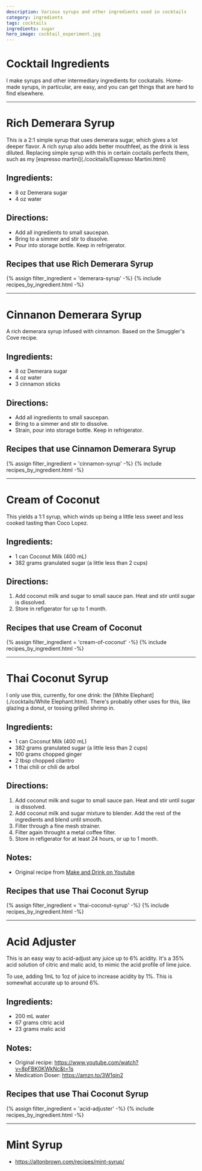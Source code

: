 ```yaml
---
description: Various syrups and other ingredients used in cocktails
category: ingredients
tags: cocktails
ingredients: sugar
hero_image: cocktail_experiment.jpg
---
```


# Cocktail Ingredients

I make syrups and other intermediary ingredients for cockatails. Home-made syrups, in particular, are easy, and you can get things that are hard to find elsewhere. 

* * * 

# Rich Demerara Syrup

This is a 2:1 simple syrup that uses demerara sugar, which gives a lot deeper flavor. A rich syrup also adds better mouthfeel, as the drink is less diluted. Replacing simple syrup with this in certain coctails perfects them, such as my [espresso martini](./cocktails/Espresso Martini.html)

## Ingredients:

- 8 oz Demerara sugar
- 4 oz water

## Directions:

- Add all ingredients to small saucepan.
- Bring to a simmer and stir to dissolve.
- Pour into storage bottle. Keep in refrigerator.

## Recipes that use Rich Demerara Syrup
{% assign filter_ingredient = 'demerara-syrup' -%}
{% include recipes_by_ingredient.html -%}

* * * 

# Cinnanon Demerara Syrup

A rich demerara syrup infused with cinnamon. Based on the Smuggler's Cove recipe.

## Ingredients:

- 8 oz Demerara sugar
- 4 oz water
- 3 cinnamon sticks

## Directions:

- Add all ingredients to small saucepan.
- Bring to a simmer and stir to dissolve.
- Strain, pour into storage bottle. Keep in refrigerator.

## Recipes that use Cinnamon Demerara Syrup
{% assign filter_ingredient = 'cinnamon-syrup' -%}
{% include recipes_by_ingredient.html -%}


* * *

# Cream of Coconut

This yields a 1:1 syrup, which winds up being a little less sweet and less cooked tasting than Coco Lopez. 

## Ingredients:

- 1 can Coconut Milk (400 mL)
- 382 grams granulated sugar (a little less than 2 cups)

## Directions:

1. Add coconut milk and sugar to small sauce pan. Heat and stir until sugar is dissolved.
2. Store in refigerator for up to 1 month.

## Recipes that use Cream of Coconut
{% assign filter_ingredient = 'cream-of-coconut' -%}
{% include recipes_by_ingredient.html -%}

* * *

# Thai Coconut Syrup

I only use this, currently, for one drink: the [White Elephant](./cocktails/White Elephant.html). There's probably other uses for this, like glazing a donut, or tossing grilled shrimp in.

## Ingredients:

- 1 can Coconut Milk (400 mL)
- 382 grams granulated sugar (a little less than 2 cups)
- 100 grams chopped ginger
- 2 tbsp chopped cilantro
- 1 thai chili or chili de arbol

## Directions:

1. Add coconut milk and sugar to small sauce pan. Heat and stir until sugar is dissolved.
2. Add coconut milk and sugar mixture to blender. Add the rest of the ingredients and blend until smooth.
3. Filter through a fine mesh strainer.
4. Filter again throught a metal coffee filter.
5. Store in refigerator for at least 24 hours, or up to 1 month.

## Notes: 

- Original recipe from [Make and Drink on Youtube](https://www.youtube.com/watch?v=NDKElsxCdbA)

## Recipes that use Thai Coconut Syrup
{% assign filter_ingredient = 'thai-coconut-syrup' -%}
{% include recipes_by_ingredient.html -%}

* * * 

# Acid Adjuster

This is an easy way to acid-adjust any juice up to 6% acidity. It's a 35% acid solution of citric and malic acid, to mimic the acid profile of lime juice. 

To use, adding 1mL to 1oz of juice to increase acidity by 1%. This is somewhat accurate up to around 6%. 

## Ingredients:

- 200 mL water
- 67 grams citric acid
- 23 grams malic acid

## Notes: 

- Original recipe: <https://www.youtube.com/watch?v=8pFBK0KWkNc&t=1s>
- Medication Doser: <https://amzn.to/3W1qin2>

## Recipes that use Thai Coconut Syrup
{% assign filter_ingredient = 'acid-adjuster' -%}
{% include recipes_by_ingredient.html -%}


* * *

# Mint Syrup

- <https://altonbrown.com/recipes/mint-syrup/>
